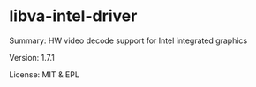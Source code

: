 # libva-intel-driver

Summary:  HW video decode support for Intel integrated graphics
	
Version:	1.7.1
 
License:	MIT & EPL
